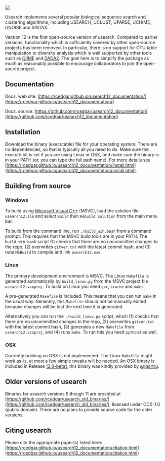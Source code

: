 <p align="left"><img src="https://rcedgar.github.io/usearch12_documentation/usearch12_banner.jpg"/></p>

Usearch implements several popular biological sequence search and clustering algorithms, including USEARCH, UCLUST, UPARSE, UCHIME, UNOISE and SINTAX.

Version 12 is the first open-source version of usearch. Compared to earlier versions, functionality which is sufficiently covered by other open-source projects has been removed. In particular, there is no support for OTU table manipulation or diversity analysis which is well supported by other tools such as [QIIME](https://qiime2.org/) and [DADA2](https://benjjneb.github.io/dada2/). The goal here is to simplify the package as much as reasonably possible to encourage collaborators to join the open-source project.

## Documentation

Docs. web site: [https://rcedgar.github.io/usearch12_documentation/](https://rcedgar.github.io/usearch12_documentation/)


Docs. source: [https://github.com/rcedgar/usearch12_documentation](https://github.com/rcedgar/usearch12_documentation)

## Installation

Download the binary (executable) file for your operating system. There are no dependencies, so that is typically all you need to do. Make sure the execute bit is set if you are using Linux or OSX, and make sure the binary is in your PATH (or, you can type the full path name). For more details see [https://rcedgar.github.io/usearch12_documentation/install.html](https://rcedgar.github.io/usearch12_documentation/install.html).

## Building from source

### Windows

To build using [Microsoft Visual C++](https://visualstudio.microsoft.com/) (MSVC), load the solution file `usearch12.sln` and select `Build` then `Rebuild Solution` from the main menu bar. 

To build from the command line, run `./build_win.bash` from a command prompt. This requires that the MSVC build tools are in your PATH. The `build_win.bash` script (1) checks that there are no uncommitted changes to the repo, (2) overwrites `gitver.txt` with the latest commit hash, and (3) runs `MSBuild` to compile and link `usearch12.exe`.

### Linux

The primary development environment is MSVC. The Linux `Makefile` is generated automatically by `build_linux.py` from the MSVC project file `usearch12.vcxproj`. To build on Linux you need `gcc`, `ccache` and `make`.

A pre-generated `Makefile` is included. This means that you can run `make` in the usual way. Generally, this `Makefile` should not be manually edited because changes will be lost the next time it is generated. 

Alternatively you can run the `./build_linux.py` script, which (1) checks that there are no uncommitted changes to the repo, (2) overwrites `gitver.txt` with the latest commit hash, (3) generates a new `Makefile` from `usearch12.vcxproj`, and (4) runs `make`. To run this you need `python3` as well.

### OSX

Currently building on OSX is not implemented. The Linux `Makefile` might work as-is, at most a few simple tweaks will be needed. An OSX binary is included in Release [12.0-beta1](https://github.com/rcedgar/usearch12/releases/tag/v12.0-beta1), this binary was kindly provided by [@igortru](https://github.com/igortru).

## Older versions of usearch

Binaries for usearch versions 5 though 11 are provided at [https://github.com/rcedgar/usearch_old_binaries/](https://github.com/rcedgar/usearch_old_binaries/), licensed under CC0-1.0 (public domain). There are no plans to provide source code for the older versions.

## Citing usearch

Please cite the appropriate paper(s) listed here: [https://rcedgar.github.io/usearch12_documentation/citation.html](https://rcedgar.github.io/usearch12_documentation/citation.html)